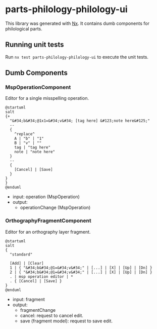 # parts-philology-philology-ui

This library was generated with [Nx](https://nx.dev). It contains dumb components for philological parts.

## Running unit tests

Run `nx test parts-philology-philology-ui` to execute the unit tests.

## Dumb Components

### MspOperationComponent

Editor for a single misspelling operation.

```plantuml
@startuml
salt
{+
  "&#34;b&#34;@1x1=&#34;v&#34; [tag here] &#123;note here&#125;"
  --
  {
    ^replace^
    A | "b" | "1"
    B | "v" | ""
    tag | "tag here"
    note | "note here"
  }
  --
  {
    [Cancel] | [Save]
  }
}
}
@enduml
```

- input: operation (MspOperation)
- output:
  - operationChange (MspOperation)

### OrthographyFragmentComponent

Editor for an orthography layer fragment.

```plantuml
@startuml
salt
{
  "standard"
  
  [Add] | [Clear]
  1 | { "&#34;b&#34;@1=&#34;v&#34;" | [...] | [X] | [Up] | [Dn] }
  2 | { "&#34;b&#34;@1=&#34;v&#34;" | [...] | [X] | [Up] | [Dn] }
  . | msp operation editor | *
  . { [Cancel] | [Save] }
}
@enduml
```

- input: fragment
- output:
  - fragmentChange
  - cancel: request to cancel edit.
  - save (fragment model): request to save edit.
